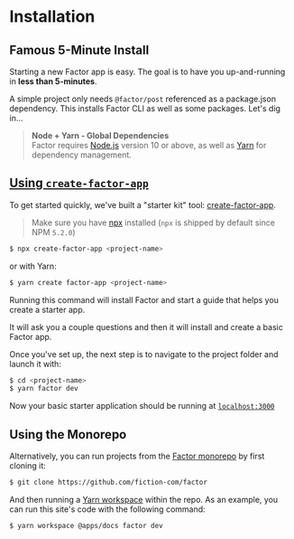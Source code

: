 # Installation

## Famous 5-Minute Install

Starting a new Factor app is easy. The goal is to have you up-and-running in **less than 5-minutes**. 

A simple project only needs `@factor/post` referenced as a package.json dependency. This installs Factor CLI as well as some packages. Let's dig in...

> **Node + Yarn - Global Dependencies** <br/>
> Factor requires [Node.js](https://nodejs.org/en/) version 10 or above, as well as [Yarn](https://yarnpkg.com/en/) for dependency management.

## [Using `create-factor-app`](#create-factor-app)

To get started quickly, we've built a "starter kit" tool: [create-factor-app](https://www.npmjs.com/package/create-factor-app).

> Make sure you have [npx](https://www.npmjs.com/package/npx) installed (`npx` is shipped by default since NPM `5.2.0`)

```bash
$ npx create-factor-app <project-name>
```

or with Yarn: 

```bash
$ yarn create factor-app <project-name>
```

Running this command will install Factor and start a guide that helps you create a starter app. 

It will ask you a couple questions and then it will install and create a basic Factor app. 

Once you've set up, the next step is to navigate to the project folder and launch it with:

```bash
$ cd <project-name>
$ yarn factor dev
```

Now your basic starter application should be running at [`localhost:3000`](localhost:3000)

## Using the Monorepo

Alternatively, you can run projects from the [Factor monorepo](https://github.com/fiction-com/factor) by first cloning it: 
```bash 
$ git clone https://github.com/fiction-com/factor
```

And then running a [Yarn workspace](https://yarnpkg.com/lang/en/docs/workspaces/) within the repo. As an example, you can run this site's code with the following command:
```bash 
$ yarn workspace @apps/docs factor dev
```

<!-- 
## Visit Your Dashboard 

At this point, you have fully featured Vue SSR development framework ready to go. But let's take things a big step further: let's setup the CMS. 

Getting the Factor CMS working requires two steps: 

1. Adding a Stack that covers services needed by the core CMS. 
2. Configuring service API keys (with the help of `factor setup`)

### Configure Stack

The starter kit provided should come preconfigured with `@factor/stack-fire`. This stack uses: 

- Google
  - [Firebase](https://firebase.google.com) for auth, DB, image storage, endpoints (cloud functions), hosting
  - [Sign-in API](https://developers.google.com/identity/sign-in/web/sign-in) for Google signin
- [Algolia](https://www.algolia.com/) for improved queries, search and post indexes

**All you need is the API keys from these services.** Don't worry you'll be able to change stacks later without too much effort.

#### Getting Your Keys 

1. The first step is to create an account with Firebase (or Google Cloud Platform (GCP)) and create a project. From your Firebase console you should be able to find your [Firebase Config Object](https://firebase.google.com/docs/web/setup?authuser=0#config-object) and a [Service Account Key](https://console.firebase.google.com/)

2. In your GCP console, go to APIs and Services and make sure the identity API is enabled. You'll need to get the `clientId` and `tokenId` from this service for Google Signin.

3. Then create an account at Algolia and get your  `appId`, `searchKey` and `adminKey`.
  
> **The Problem Stacks Solve** <br/>
> Stacks are designed to prevent service lock-in as well as reduce the amount of time spent learning proprietary APIs.


### [The Setup Tool](#factor-setup)

To make the process of configuring your app as painless as possible, Factor has a handy config tool: `yarn factor setup`. 


To use, just open up your terminal to your project folder. From there run `yarn factor setup` and you will be provided with a CLI to guide you through the process of adding your API keys to your config. 

> **Factor Setup** <br/>
> No more configuration guesswork. This tool makes Factor configuration easy and it's also extensible.  


### [Visiting The Dashboard](#visiting)

Assuming you've successfully setup your services with their keys, you should be able to visit your application dashboard and admin. To do this, first start your local server `yarn factor dev` once that's going, you should be able to visit the url: [`localhost:3000/dashboard`](localhost:3000/dashboard). 

If it's your first time, you'll be shown login screen. Just signup for an account and you're in! 

## Next Up

At this point you should be setup with all you need to start development of a new CMS-powered app. Next we'll learn how to create custom routes and view components. -->

